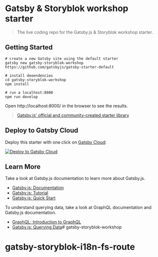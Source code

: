# Gatsby & Storyblok workshop starter

> The live coding repo for the Gatsby.js & Storyblok workshop starter.

## Getting Started

```shell
# create a new Gatsby site using the default starter
gatsby new gatsby-storyblok-workshop https://github.com/gatsbyjs/gatsby-starter-default

# install deoendencies
cd gatsby-storyblok-workshop
npm install

# run a localhost:8000
npm run develop
```

Open http://localhost:8000/ in the browser to see the results.

> [Gatsby.js' official and community-created starter library](https://www.gatsbyjs.com/starters/?)

## Deploy to Gatsby Cloud

Deploy this starter with one click on [Gatsby Cloud](https://www.gatsbyjs.com/cloud/):

[<img src="https://www.gatsbyjs.com/deploynow.svg" alt="Deploy to Gatsby Cloud">](https://www.gatsbyjs.com/dashboard/deploynow?url=https://github.com/gatsbyjs/gatsby-starter-default)

## Learn More

Take a look at Gatsby.js documentation to learn more about Gatsby.js.

- [Gatsby.js: Documentation](https://www.gatsbyjs.com/docs/)
- [Gatsby.js: Tutorial](https://www.gatsbyjs.com/docs/tutorial/)
- [Gatsby.js: Quick Start](https://www.gatsbyjs.com/docs/quick-start)

To understand querying data, take a look at GraphQL documentation and Gatsby.js documentation.

- [GraohQL: Introduction to GraphQL](https://graphql.org/learn/)
- [Gatsby.js: Querying Data](https://www.gatsbyjs.com/docs/how-to/querying-data/page-query/)# gatsby-storyblok-workshop
# gatsby-storyblok-i18n-fs-route
